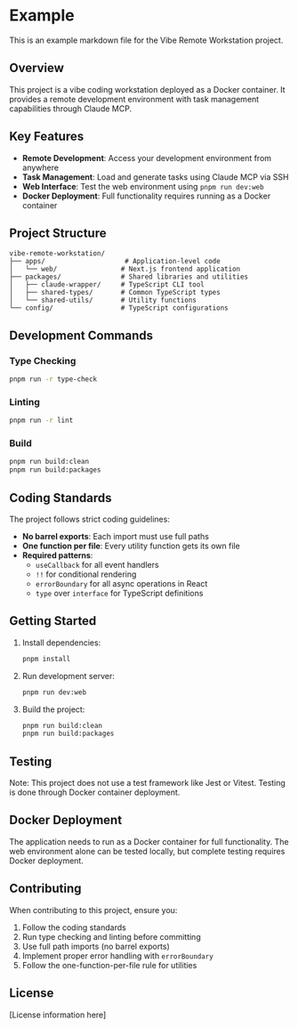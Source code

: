 # Example

This is an example markdown file for the Vibe Remote Workstation project.

## Overview

This project is a vibe coding workstation deployed as a Docker container. It provides a remote development environment with task management capabilities through Claude MCP.

## Key Features

- **Remote Development**: Access your development environment from anywhere
- **Task Management**: Load and generate tasks using Claude MCP via SSH
- **Web Interface**: Test the web environment using `pnpm run dev:web`
- **Docker Deployment**: Full functionality requires running as a Docker container

## Project Structure

```
vibe-remote-workstation/
├── apps/                    # Application-level code
│   └── web/                # Next.js frontend application  
├── packages/               # Shared libraries and utilities
│   ├── claude-wrapper/     # TypeScript CLI tool
│   ├── shared-types/       # Common TypeScript types
│   └── shared-utils/       # Utility functions
└── config/                 # TypeScript configurations
```

## Development Commands

### Type Checking
```bash
pnpm run -r type-check
```

### Linting
```bash
pnpm run -r lint
```

### Build
```bash
pnpm run build:clean
pnpm run build:packages
```

## Coding Standards

The project follows strict coding guidelines:

- **No barrel exports**: Each import must use full paths
- **One function per file**: Every utility function gets its own file
- **Required patterns**:
  - `useCallback` for all event handlers
  - `!!` for conditional rendering
  - `errorBoundary` for all async operations in React
  - `type` over `interface` for TypeScript definitions

## Getting Started

1. Install dependencies:
   ```bash
   pnpm install
   ```

2. Run development server:
   ```bash
   pnpm run dev:web
   ```

3. Build the project:
   ```bash
   pnpm run build:clean
   pnpm run build:packages
   ```

## Testing

Note: This project does not use a test framework like Jest or Vitest. Testing is done through Docker container deployment.

## Docker Deployment

The application needs to run as a Docker container for full functionality. The web environment alone can be tested locally, but complete testing requires Docker deployment.

## Contributing

When contributing to this project, ensure you:

1. Follow the coding standards
2. Run type checking and linting before committing
3. Use full path imports (no barrel exports)
4. Implement proper error handling with `errorBoundary`
5. Follow the one-function-per-file rule for utilities

## License

[License information here]